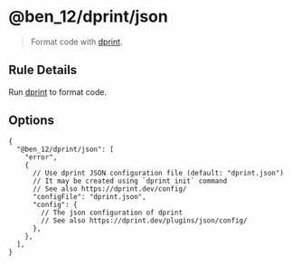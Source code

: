 # @ben_12/dprint/json

> Format code with [dprint].

## Rule Details

Run [dprint] to format code.

## Options

```jsonc
{
  "@ben_12/dprint/json": [
    "error",
    {
      // Use dprint JSON configuration file (default: "dprint.json")
      // It may be created using `dprint init` command
      // See also https://dprint.dev/config/
      "configFile": "dprint.json",
      "config": {
        // The json configuration of dprint
        // See also https://dprint.dev/plugins/json/config/
      },
    },
  ],
}
```

[dprint]: https://github.com/dprint/dprint
